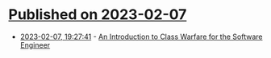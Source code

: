 # [Published on 2023-02-07](index.md)

* [2023-02-07, 19:27:41](https://news.ycombinator.com/item?id=34697955) - [An Introduction to Class Warfare for the Software Engineer](https://medium.com/@lloyd-f-hough/an-introduction-to-class-warfare-for-the-software-engineer-1810833055d7)
